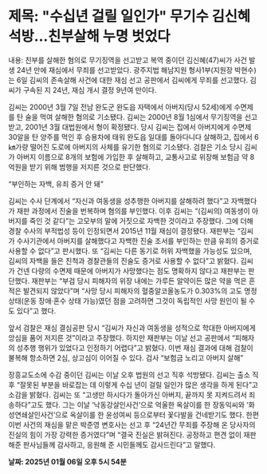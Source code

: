 # **제목: "수십년 걸릴 일인가" 무기수 김신혜 석방…친부살해 누명 벗었다**

  내용: 친부를 살해한 혐의로 무기징역을 선고받고 복역 중이던 김신혜(47)씨가 사건 발생 24년 만에 재심에서 무죄를 선고받았다. 광주지법 해남지원 형사1부(지원장 박현수)는 6일 김씨의 존속살해 사건에 대한 재심 선고 공판에서 김씨에게 무죄를 선고했다. 김씨가 구속된 지 24년, 재심 개시 결정 9년여 만이다.

김씨는 2000년 3월 7일 전남 완도군 완도읍 자택에서 아버지(당시 52세)에게 수면제를 탄 술을 먹여 살해한 혐의로 기소됐다. 김씨는 2000년 8월 1심에서 무기징역을 선고받고, 2001년 3월 대법원에서 형이 확정됐다. 당시 김씨는 집에서 아버지에게 수면제 30알을 탄 양주를 먹인 후 승용차에 태워 완도읍 일대를 돌아다니다 살해하고, 집에서 6㎞가량 떨어진 도로에 아버지의 사체를 유기한 혐의로 기소됐다. 검찰은 기소 당시 김씨가 아버지 이름으로 8개의 보험에 가입한 후 살해하고, 교통사고로 위장해 보험금 약 8억원을 받기 위해 범행을 저지른 것으로 판단했다.

“부인하는 자백, 유죄 증거 안 돼”

김씨는 수사 단계에서 “자신과 여동생을 성추행한 아버지를 살해하려 했다”고 자백했다가 재판 과정에서 진술을 번복하며 혐의를 부인했다. 이후 김씨는 “(김씨의) 여동생이 아버지를 죽인 것 같다”는 고모부의 말에 거짓으로 자백한 것이라고 주장했다. 그에 더해 경찰 수사의 부적법성 등이 인정되면서 2015년 11월 재심이 결정됐다. 재판부는 “김씨가 수사기관에서 아버지를 살해했다고 자백한 진술 조서를 부인하는 만큼 유죄의 증거로 사용할 수 없다”고 판시했다. 또 “김씨는 다른 동기로 허위 자백했을 가능성도 있으며, 김씨의 자백을 들은 친척과 경찰관들의 진술도 증거로 사용할 수 없다”고 밝혔다. 김씨가 건넨 다량의 수면제 때문에 아버지가 사망했다는 점도 명확하지 않다고 재판부는 판단했다. 재판부는 “부검 당시 피해자의 위장 내에는 가루든 알약이든 많은 약을 먹은 흔적은 발견되지 않았다”며 “사망 당시 피해자의 혈중알코올농도가 0.303%의 고도 명정상태(운동 장애·혼수 상태 가능)였던 점을 고려하면 그것이 독립적인 사망 원인이 될 수도 있다”고 했다.

앞서 검찰은 재심 결심공판 당시 “김씨가 자신과 여동생을 성적으로 학대한 아버지에게 앙심을 품어 저지른 것”이라고 주장했다. 하지만 재판부는 이날 선고 공판에서 “피해자의 성추행 행위가 있었다고 인정하기 어렵다”고 밝혔다. 이번 재심 결과에 대해 검찰이 불복해 항소하면 2심, 상고심이 이어질 수 있다. 검사 “보험금 노리고 아버지 살해”

장흥교도소에 수감 중이던 김씨는 이날 오후 법원의 선고 직후 석방됐다. 김씨는 출소 직후 “잘못된 부분을 바로잡는 데 이렇게 수십 년이 걸릴 일인가 많은 생각을 하게 된다”고 소감을 밝혔다. 김씨는 또 “고생만 하시다가 돌아가신 아버지, 끝까지 못 지켜드려서 죄송하다”고도 했다. 그는 이날 ‘낙동강살인사건’으로 억울한 옥살이를 한 장동익씨와 ‘화성연쇄살인사건’으로 옥살이를 한 윤성여씨 등으로부터 꽃다발을 건네받기도 했다. 한편 이번 사건의 재심을 맡은 박준영 변호사는 선고 후 “24년간 무죄를 주장해 온 당사자의 진실의 힘이 가장 강력한 증거였다”며 “결국 진실은 밝혀진다. 공정하고 편견 없이 재판해준 판사님들께 감사하고, 응원해 준 시민들께도 감사드린다”고 말했다.

  **날짜: 2025년 01월 06일 오후 5시 54분**